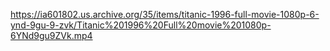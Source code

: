 https://ia601802.us.archive.org/35/items/titanic-1996-full-movie-1080p-6-ynd-9gu-9-zvk/Titanic%201996%20Full%20movie%201080p-6YNd9gu9ZVk.mp4
